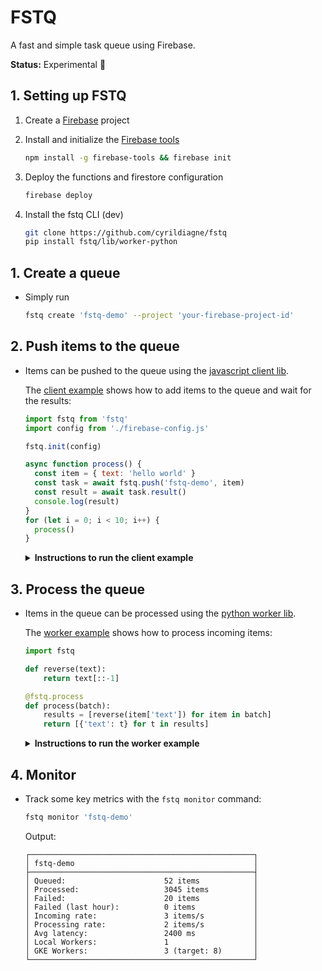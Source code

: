 # FSTQ

A fast and simple task queue using Firebase.

**Status:** Experimental 🧪

<!-- - **Ideal for intensive GPU inference**

  FSTQ's queue / worker architecture is
  ideal for long running GPU processes (> 1s) since concurrency is hard to
  manage on GPU via HTTP and autoscaling production GPUs is often slow.

- **Never timeout**

  Your service will have no problem handling surges of
  thousands of QPS (which would be very difficult to handle on GPU via HTTP).
  FSTQ makes sure all payloads are stored until a worker becomes available, and
  serves the results back as soon as they're ready.

- **Add new workers at anytime, from anywhere**

  You can quickly connect new
  workers from any environment to help process the queue: For instance you
  could start processing the queue with your home computer, then add your work's
  computer at night and even use some GPUs from Colab during traffic bursts.

- **Autoscale remote GPU Workers**

  You can also easily add a cluster of remote
  GPUs that will automatically scale with the rate of items being added/processed.

- **Dynamic batching**

  Items are automatically and dynamically bulked in
  batches to dramatically speep up GPU inference.

- **Always processed once**

  FSTQ guarantees that each item will only be processed
  once even if multiple workers are listening to the queue at the same time. -->

## 1. Setting up FSTQ

1. Create a [Firebase]() project
2. Install and initialize the [Firebase tools](#)

   ```sh
   npm install -g firebase-tools && firebase init
   ```

3. Deploy the functions and firestore configuration

   ```sh
   firebase deploy
   ```

4. Install the fstq CLI (dev)

   ```sh
   git clone https://github.com/cyrildiagne/fstq
   pip install fstq/lib/worker-python
   ```

## 1. Create a queue

- Simply run
  ```sh
  fstq create 'fstq-demo' --project 'your-firebase-project-id'
  ```

## 2. Push items to the queue

- Items can be pushed to the queue using the [javascript client lib](lib/client-js).

  The [client example](example/client/src/index.js) shows how to add items
  to the queue and wait for the results:

  ```js
  import fstq from 'fstq'
  import config from './firebase-config.js'

  fstq.init(config)

  async function process() {
    const item = { text: 'hello world' }
    const task = await fstq.push('fstq-demo', item)
    const result = await task.result()
    console.log(result)
  }
  for (let i = 0; i < 10; i++) {
    process()
  }
  ```

  <details><summary><b>Instructions to run the client example</b></summary>
  <p>

  - Create a file `example/client/src/firebase-config.js` that exports your
    [firebase's web config]() such as:

    ```js
    export default {
      apiKey: 'XXXX',
      authDomain: 'xxx',
      ...
    }
    ```

  - Run
    ```sh
    cd example/client
    yarn install
    yarn run dev
    ```
  - Navigate to [http://localhost:8080](http://localhost:8080)
  - The items will be added to the queue and the results will be printed in the
    console as soon as they're available.

  </p></details>

## 3. Process the queue

- Items in the queue can be processed using the [python worker lib](sdl/worker-python).

  The [worker example](example/worker/main.py) shows how to process incoming items:

  ```python
  import fstq

  def reverse(text):
      return text[::-1]

  @fstq.process
  def process(batch):
      results = [reverse(item['text']) for item in batch]
      return [{'text': t} for t in results]
  ```
  
  <details><summary><b>Instructions to run the worker example</b></summary>
  <p>

  - First, generate a credentials json file for your worker in [the firebase console](#)
  - Then you can run the worker:

    <details><summary>Locally with python</summary>
    <p>

    - Install the requirements (preferably in a [virtualenv]()).

      ```sh
      virtualenv venv
      source venv/bin/activate
      pip install -r example/worker/requirements.txt
      ```

    - Set the `GOOGLE_APPLICATION_CREDENTIALS` env:

      ```sh
      export GOOGLE_APPLICATION_CREDENTIALS='/path/to/credentials.json'
      ```

    - Start the example worker

      ```sh
      python example/worker/main.py \
          --queue 'fstq-demo' \
          --max_batch_size 5
      ```

    </p></details>

    <details><summary>Locally as Docker container</summary>
    <p>

    - Make sure you've installed and setup [Docker](#).

    - Start the example worker using Docker

      ```sh
      cd example/worker
      fstq process . \
          --queue 'fstq-demo' \
          --credentials '/path/to/worker/credentials.json' \
          --max_batch_size 5
      ```

    </p></details>

    <details><summary>From a Jupyter notebook / Colab</summary>
    <p>

    - If you're using Colab, upload the credentials json
    - Set the `GOOGLE_APPLICATION_CREDENTIALS` env in the notebook:

      ```sh
      export GOOGLE_APPLICATION_CREDENTIALS='/path/to/credentials.json'
      ```

    - Simply run the cell that contains the `@fstq.process` decorated function
      and it will start pulling and processing items.

    </p></details>

    <details><summary>Remotely in a cluster of GPU</summary>
    <p>

    - Make sure you've installed and setup [gcloud](#).

    - Deploy the worker's image and attach a gpu node pool to the queue

      ```sh
      fstq deploy ./example/worker \
          --project 'your-firebase-project-id'
          --queue 'fstq-demo' \
          --credentials '/path/to/worker/credentials.json' \
          --max_batch_size 5 \
          --gpu nvidia-t4 \
          --min_workers 0 \
          --max_workers 5
      ```

      </p></details>

    </p></details>

## 4. Monitor

- Track some key metrics with the `fstq monitor` command:

  ```sh
  fstq monitor 'fstq-demo'
  ```

  Output:

  ```
  ┌──────────────────────────────────────────────────┐
  │ fstq-demo                                        │
  ├──────────────────────────────────────────────────┤
  │ Queued:                      52 items            │
  │ Processed:                   3045 items          │
  │ Failed:                      20 items            │
  │ Failed (last hour):          0 items             │
  │ Incoming rate:               3 items/s           │
  │ Processing rate:             2 items/s           │
  │ Avg latency:                 2400 ms             │
  │ Local Workers:               1                   │
  │ GKE Workers:                 3 (target: 8)       │
  └──────────────────────────────────────────────────┘
  ```

  <!--
    ```sh
    fstq monitor 'fstq-demo' --workers
    ```

    ```

     Local Workers                         Total: 1
    ┌──────────────────────────────────────────────┐
    │ Home laptop                                  │
    ├──────────────────────────────────────────────┤
    │ Status:                      PROCESSING      │
    │ Up time:                     22d 6h 32min    │
    │ Avg time per item:           3456 ms         │
    │ CPU:                         63% (2 CPU)     │
    │ Mem:                         72% (8.0 Gb)    │
    └──────────────────────────────────────────────┘

     GKE Workers                      Total: 3 / 16
    ┌──────────────────────────────────────────────┐
    │ Nvidia-T4                                    │
    ├──────────────────────────────────────────────┤
    │ Status:                      PROCESSING      │
    │ Up time:                     2h 18min        │
    │ Avg time per item:           2156 ms         │
    │ CPU:                         63% (2 vCPU)    │
    │ Mem:                         72% (8.0 Gib)   │
    │ GPU:                         12% (5840 cc)   │
    │ GPU Mem:                     24% (16.0 Gib)  │
    ├──────────────────────────────────────────────┤
    │ Nvidia-T4                                    │
    ├──────────────────────────────────────────────┤
    │ Status:                      PROCESSING      │
    │ Up time:                     18min           │
    │ Avg time per item:           1956 ms         │
    │ CPU:                         63% (2 vCPU)    │
    │ Mem:                         72% (8.0 Gib)   │
    │ GPU:                         12% (5840 cc)   │
    │ GPU Mem:                     22% (16.0 Gib)  │
    ├──────────────────────────────────────────────┤
    │ Nvidia-T4                                    │
    ├──────────────────────────────────────────────┤
    │ Status:                      STARTING        │
    │ Up time:                     18min           │
    └──────────────────────────────────────────────┘
    ``` -->
